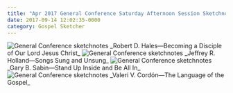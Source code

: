 ```yaml
---
title: "Apr 2017 General Conference Saturday Afternoon Session Sketchnotes"
date: 2017-09-14 12:02:35-0000
category: Gospel Sketcher
---
```


<img src="https://gospelsketcher.org/uploads/2018/780ba199cf.jpg" alt="General Conference sketchnotes" />
_Robert D. Hales—Becoming a Disciple of Our Lord Jesus Christ_

<img src="https://gospelsketcher.org/uploads/2018/68909da602.jpg" alt="General Conference sketchnotes" />
_Jeffrey R. Holland—Songs Sung and Unsung_

<img src="https://gospelsketcher.org/uploads/2018/cf99e9d826.jpg" alt="General Conference sketchnotes" />
_Gary B. Sabin—Stand Up Inside and Be All In_

<img src="https://gospelsketcher.org/uploads/2018/889e8dd5e9.jpg" alt="General Conference sketchnotes" />
_Valeri V. Cordón—The Language of the Gospel_
